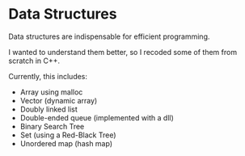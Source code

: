 # Data Structures

Data structures are indispensable for efficient programming.

I wanted to understand them better, so I recoded some of them from scratch in C++.

Currently, this includes:

- Array using malloc
- Vector (dynamic array)
- Doubly linked list
- Double-ended queue (implemented with a dll)
- Binary Search Tree
- Set (using a Red-Black Tree)
- Unordered map (hash map)

